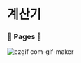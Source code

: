 # 계산기

### :bookmark_tabs:&nbsp;Pages&nbsp;:bookmark_tabs:

![ezgif com-gif-maker](https://user-images.githubusercontent.com/93702328/181738521-86160760-0b3b-44a7-9b85-d3d8e77c45a4.gif)
